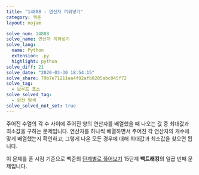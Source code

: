```yaml
---
title: "14888 - 연산자 끼워넣기"
category: 백준
layout: nojam

solve_num: 14888
solve_name: 연산자 끼워넣기
solve_lang:
  name: Python
  extension: .py
  highlight: python
solve_diff: 21
solve_date: "2020-03-30 18:54:15"
solve_share: 79b7e71211ea4f02afb0285abc045f72
solve_tag:
  - 브루트 포스
solve_solved_tag:
  - 완전 탐색
solve_solved_not_set: true
---
```


주어진 수열의 각 수 사이에 주어진 양의 연산자를 배열했을 때 나오는 값 중 최대값과 최소값을 구하는 문제입니다. 연산자를 하나씩 배열하면서 주어진 각 연산자의 개수에 맞게 배열했는지 확인하고, 그렇게 나온 모든 경우에 대해 최대값과 최소값을 찾으면 됩니다.

이 문제를 푼 시점 기준으로 백준의 [단계별로 풀어보기](http://noj.am/p/s) 15단계 **백트래킹**의 일곱 번째 문제입니다.
